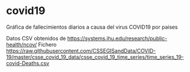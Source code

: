 # covid19
Gráfica de fallecimientos diarios a causa del virus COVID19 por paises

Datos CSV obtenidos de https://systems.jhu.edu/research/public-health/ncov/
Fichero https://raw.githubusercontent.com/CSSEGISandData/COVID-19/master/csse_covid_19_data/csse_covid_19_time_series/time_series_19-covid-Deaths.csv
